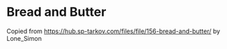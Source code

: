 # Bread and Butter

Copied from https://hub.sp-tarkov.com/files/file/156-bread-and-butter/ by Lone_Simon
